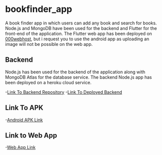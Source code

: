# bookfinder_app

A book finder app in which users can add any book and search for books. 
Node.js and MongoDB have been used for the backend and Flutter for the front-end of the application.
The Flutter web app has been deployed on [000webhost](https://000webhost.com), but i request you
to use the android app as uploading an image will not be possible on the web app.

## Backend

Node.js has been used for the backend of the application along with MongoDB Atlas for the database service.
The backend Node.js app has been deployed on a heroku cloud service.

-[Link To Backend Repository](https://github.com/Swayam221/BookFinderApp_Backend)
-[Link To Deployed Backend](https://bookfinder-app-backend.herokuapp.com/)

## Link To APK

-[Android APK Link](https://drive.google.com/file/d/1o5h01oCfqqO61x-5BcEIzlCRMvZBy-ZY/view?usp=sharing)

## Link to Web App
-[Web App Link](http://look-a-book.000webhostapp.com/#/)

